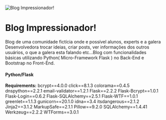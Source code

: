 
![Blog Impressionador!](https://github.com/Rafael-Lee1/blog-python_flask/blob/2e97ac7e4b2fb1ed76c4a0cebda1a2e8af9ef9f0/WELCOME.gif)
# Blog Impressionador!


 Blog de uma comunidade fictícia onde e possível alunos, experts e a galera Desenvolvedora trocar ideias, criar posts, ver informações dos outros usuários, o que a galera esta falando etc...Blog com funcionalidades básicas utilizando Python( Micro-Framework Flask ) no Back-End e Bootstrap no Front-End.

#### Python/Flask

<b>Requirements:</b>
bcrypt==4.0.0
click==8.1.3
colorama==0.4.5
dnspython==2.2.1
email-validator==1.2.1
Flask==2.2.2
Flask-Bcrypt==1.0.1
Flask-Login==0.6.2
Flask-SQLAlchemy==2.5.1
Flask-WTF==1.0.1
greenlet==1.1.3
gunicorn==20.1.0
idna==3.4
itsdangerous==2.1.2
Jinja2==3.1.2
MarkupSafe==2.1.1
Pillow==9.2.0
SQLAlchemy==1.4.41
Werkzeug==2.2.2
WTForms==3.0.1

